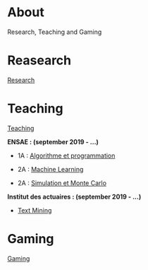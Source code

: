 # About

Research, Teaching and Gaming

# Reasearch

[Research](/research/README.md)

# Teaching

[Teaching](/teaching/README.md)

**ENSAE : (september 2019 - ...)**

- 1A : [Algorithme et programmation](http://www.xavierdupre.fr/app/ensae_teaching_cs/helpsphinx3/questions/route_1A_2019.html#l-feuille-de-route-2019-1a)

- 2A : [Machine Learning]()

- 2A : [Simulation et Monte Carlo]()

**Institut des actuaires : (september 2019 - ...)**
- [Text Mining](https://github.com/curiousML/DSA)

# Gaming

[Gaming](/gaming/README.md)
